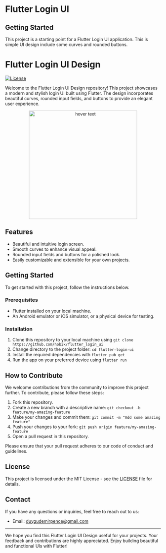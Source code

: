 # Flutter Login UI


## Getting Started

This project is a starting point for a Flutter Login UI application. This is simple UI design include some curves and rounded buttons.



# Flutter Login UI Design

[![License](https://img.shields.io/badge/license-MIT-blue.svg)](LICENSE)

Welcome to the Flutter Login UI Design repository! This project showcases a modern and stylish login UI built using Flutter. The design incorporates beautiful curves, rounded input fields, and buttons to provide an elegant user experience.

<p align="center">
  <img src="https://github.com/hobik/flutter_login_ui/assets/20272153/402c07b3-154a-4723-a987-bc774c04bece" width="350" title="hover text">
</p>

## Features

- Beautiful and intuitive login screen.
- Smooth curves to enhance visual appeal.
- Rounded input fields and buttons for a polished look.
- Easily customizable and extensible for your own projects.

## Getting Started

To get started with this project, follow the instructions below.

### Prerequisites

- Flutter installed on your local machine.
- An Android emulator or iOS simulator, or a physical device for testing.

### Installation

1. Clone this repository to your local machine using `git clone https://github.com/hobik/flutter_login_ui`
2. Change directory to the project folder: `cd flutter-login-ui`
3. Install the required dependencies with `flutter pub get`
4. Run the app on your preferred device using `flutter run`

## How to Contribute

We welcome contributions from the community to improve this project further. To contribute, please follow these steps:

1. Fork this repository.
2. Create a new branch with a descriptive name: `git checkout -b feature/my-amazing-feature`
3. Make your changes and commit them: `git commit -m "Add some amazing feature"`
4. Push your changes to your fork: `git push origin feature/my-amazing-feature`
5. Open a pull request in this repository.

Please ensure that your pull request adheres to our code of conduct and guidelines.

## License

This project is licensed under the MIT License - see the [LICENSE](LICENSE) file for details.

## Contact

If you have any questions or inquiries, feel free to reach out to us:

- Email: duygudemirpence@gmail.com


---

We hope you find this Flutter Login UI Design useful for your projects. Your feedback and contributions are highly appreciated. Enjoy building beautiful and functional UIs with Flutter!
